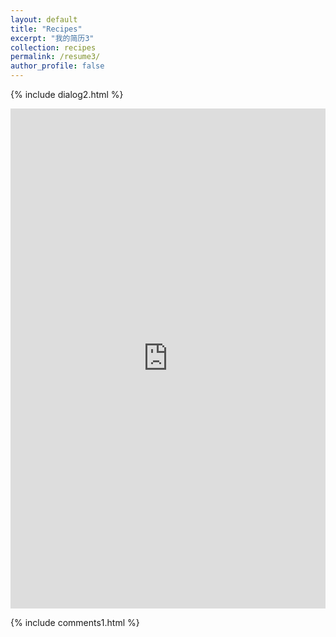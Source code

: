 ```yaml
---
layout: default
title: "Recipes"
excerpt: "我的简历3"
collection: recipes
permalink: /resume3/
author_profile: false
---
```

 {% include dialog2.html %} 
<iframe src="https://yujianlong.top/resume3/" style="border: 0;height: 800px;width: 100%;overflow: hidden;" frameBorder="0" ></iframe>

{% include comments1.html %}